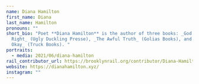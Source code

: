 ```yaml
---
name: Diana Hamilton
first_name: Diana
last_name: Hamilton
pronouns: ""
short_bio: "Poet **Diana Hamilton** is the author of three books: _God Was
  Right_ (Ugly Duckling Presse), _The Awful Truth_ (Golias Books), and _Okay,
  Okay_ (Truck Books). "
portraits:
  - media: 2021/06/diana-hamilton
rail_contributor_url: https://brooklynrail.org/contributor/Diana-Hamilton
website: https://dianahamilton.xyz/
instagram: ""
---
```


